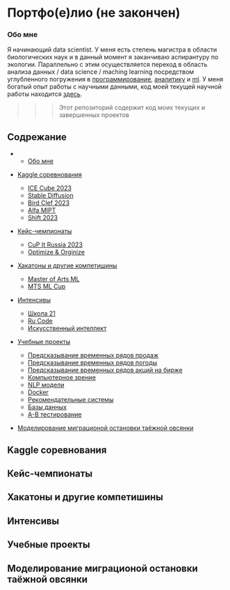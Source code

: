 # Портфо(е)лио (не закончен)
### Обо мне
Я начинающий data scientist. У меня есть степень магистра в области биологических наук и в данный момент я заканчиваю аспирантуру по экологии. Параллельно с этим осуществляется переход в область анализа данных / data science / maching learning посредством углубленного погружения в [программирование](#), [аналитику](#) и [ml](#). У меня богатый опыт работы с научными данными, код моей текущей научной работы находится [здесь](#).

>>> Этот репозиторий содержит код моих текущих и завершенных проектов

## Содрежание
-
    + [Обо мне](#обо-мне)
- [Kaggle соревнования](#kaggle-соревнования)
    + [ICE Cube 2023](#)
    + [Stable Diffusion](#)
    + [Bird Clef 2023](#)
    + [Alfa MIPT](#)
    + [Shift 2023](#)
- [Кейс-чемпионаты](#кейс-чемпионаты)
    + [CuP It Russia 2023](#)
    + [Optimize & Orginize](#)
- [Хакатоны и другие компетишины](#хакатоны-и-другие-компетишины)
    + [Master of Arts ML](#)
    + [MTS ML Cup](#)
- [Интенсивы](#интенсивы)
    + [Школа 21](#)
    + [Ru Code](#)
    + [Искусственный интеллект](#)
  
- [Учебные проекты](#учебные-проекты)
    + [Предсказывание временных рядов продаж](#)
    + [Предсказывание временных рядов погоды](#)
    + [Предсказывание временных рядов акций на бирже](#)
    + [Компьютерное зрение](#)
    + [NLP модели](#)
    + [Docker](#)
    + [Рекомендательные системы](#)
    + [Базы данных](#)
    + [A-B тестирование](#)
- [Моделирование миграционой остановки таёжной овсянки](#моделирование-миграционой-остановки-таёжной-овсянки)

## Kaggle соревнования

## Кейс-чемпионаты

## Хакатоны и другие компетишины

## Интенсивы

## Учебные проекты

## Моделирование миграционой остановки таёжной овсянки
